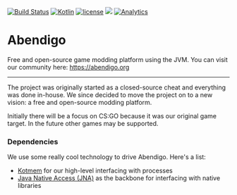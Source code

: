 [![Build Status](https://travis-ci.org/Jire/Abendigo.svg?branch=master)](https://travis-ci.org/Jire/Abendigo) [![Kotlin](https://img.shields.io/badge/kotlin-1.0.0--beta--4584-blue.svg)](http://kotlinlang.org) [![license](https://img.shields.io/badge/license-GPL%203.0-yellowgreen.svg)](https://github.com/Jire/Abendigo/blob/master/LICENSE) [![](https://jitpack.io/v/Jire/Abendigo.svg)](https://jitpack.io/#Jire/Abendigo) [![Analytics](https://ga-beacon.appspot.com/UA-72597684-1/Abendigo/readme)](https://github.com/igrigorik/ga-beacon)

# Abendigo
Free and open-source game modding platform using the JVM. You can visit our community here: https://abendigo.org

---

The project was originally started as a closed-source cheat and everything was done in-house. We since decided to move the project on to a new vision: a free and open-source modding platform.

Initially there will be a focus on CS:GO because it was our original game target. In the future other games may be supported.

### Dependencies

We use some really cool technology to drive Abendigo. Here's a list:

- [Kotmem](https://github.com/Jire/kotmem) for our high-level interfacing with processes
- [Java Native Access (JNA)](https://github.com/java-native-access/jna) as the backbone for interfacing with native libraries